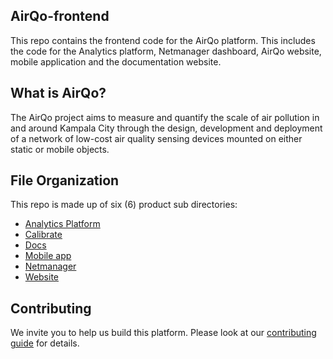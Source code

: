 ## AirQo-frontend

This repo contains the frontend code for the AirQo platform. This includes the code for the Analytics platform, Netmanager dashboard, AirQo website, mobile application and the documentation website.

## What is AirQo?

The AirQo project aims to measure and quantify the scale of air pollution in and around Kampala City through the design, development and deployment of a network of low-cost air quality sensing devices mounted on either static or mobile objects.

## File Organization

This repo is made up of six (6) product sub directories:

- [Analytics Platform](/platform/)
- [Calibrate](/calibrate/)
- [Docs](/docs/)
- [Mobile app](/mobile/)
- [Netmanager](/netmanager/)
- [Website](/website/)

## Contributing

We invite you to help us build this platform. Please look at our [contributing guide](/CONTRIBUTING.md) for details.
